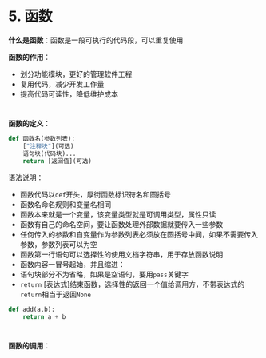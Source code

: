 # 5. 函数

**什么是函数**：函数是一段可执行的代码段，可以重复使用

**函数的作用**：

* 划分功能模块，更好的管理软件工程
* 复用代码，减少开发工作量
* 提高代码可读性，降低维护成本

#  

**函数的定义**：

```python
def 函数名(参数列表):
    ["注释块"](可选)
    语句块(代码块)...
    return [返回值](可选)

```

语法说明：

* 函数代码以`def`开头，厚街函数标识符名和圆括号
* 函数名命名规则和变量名相同
* 函数本来就是一个变量，该变量类型就是可调用类型，属性只读
* 函数有自己的命名空间，要让函数处理外部数据就要传入一些参数
* 任何传入的参数和自变量作为参数列表必须放在圆括号中间，如果不需要传入参数，参数列表可以为空
* 函数第一行语句可以选择性的使用文档字符串，用于存放函数说明
* 函数内容一冒号起始，并且缩进：
* 语句块部分不为省略，如果是空语句，要用`pass`关键字
* `return` [表达式]结束函数，选择性的返回一个值给调用方，不带表达式的`return`相当于返回`None`

```python
def add(a,b):
    return a + b
```

#  

**函数的调用**：